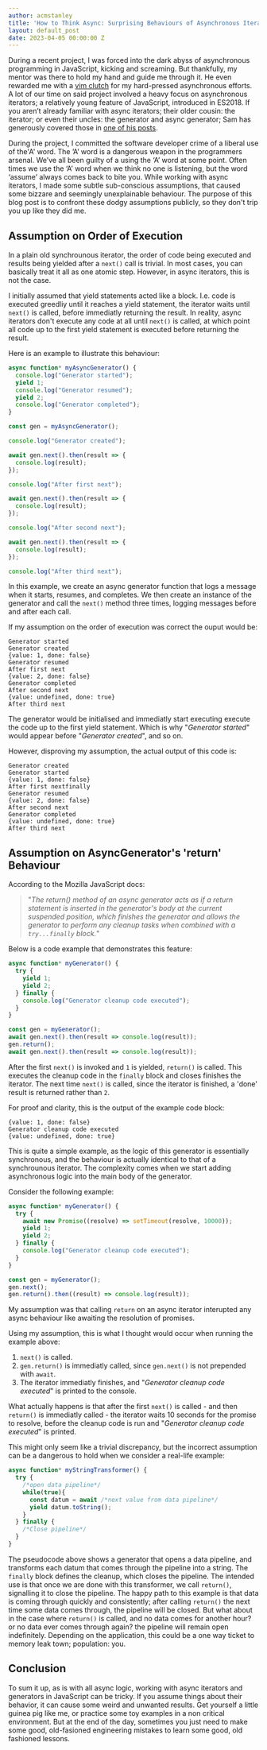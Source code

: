 ```yaml
---
author: acmstanley
title: 'How to Think Async: Surprising Behaviours of Asynchronous Iterators and Generators in JavaScript'
layout: default_post
date: 2023-04-05 00:00:00 Z
---
```


During a recent project, I was forced into the dark abyss of asynchronous programming in JavaScript, kicking and screaming. But thankfully, my mentor was there to hold my hand and guide me through it. He even rewarded me with a [vim clutch](https://blog.scottlogic.com/2022/12/08/building-a-rusty-vim-clutch.html) for my hard-pressed asynchronous efforts. A lot of our time on said project involved a heavy focus on asynchronous iterators; a relatively young feature of JavaScript, introduced in ES2018. If you aren’t already familiar with async iterators; their older cousin: the iterator; or even their uncles: the generator and async generator; Sam has generously covered those in <a href="https://blog.scottlogic.com/2020/04/22/Async-Iterators-Across-Execution-Contexts.html">one of his posts</a>.

During the project, I committed the software developer crime of a liberal use of the'A' word. The ’A’ word is a dangerous weapon in the programmers arsenal. We’ve all been guilty of a using the ‘A’ word at some point. Often times we use the ‘A’ word when we think no one is listening, but the word ‘assume’ always comes back to bite you. While working with async iterators, I made some subtle sub-conscious assumptions, that caused some bizzare and seemingly unexplainable behaviour. The purpose of this blog post is to confront these dodgy assumptions publicly, so they don't trip you up like they did me.

## Assumption on Order of Execution

In a plain old synchrounous iterator, the order of code being executed and results being yielded after a `next()` call is trivial. In most cases, you can basically treat it all as one atomic step. However, in async iterators, this is not the case.

I initially assumed that yield statements acted like a block. I.e. code is executed greedliy until it reaches a yield statement, the iterator waits until `next()` is called, before immediatly returning the result. In reality, async iterators don't execute any code at all until `next()` is called, at which point all code up to the first yield statement is executed before returning the result.

Here is an example to illustrate this behaviour:

~~~ javascript
async function* myAsyncGenerator() {
  console.log("Generator started");
  yield 1;
  console.log("Generator resumed");
  yield 2;
  console.log("Generator completed");
}

const gen = myAsyncGenerator();

console.log("Generator created");

await gen.next().then(result => {
  console.log(result);
});

console.log("After first next");

await gen.next().then(result => {
  console.log(result);
});

console.log("After second next");

await gen.next().then(result => {
  console.log(result);
});

console.log("After third next");
~~~

In this example, we create an async generator function that logs a message when it starts, resumes, and completes. We then create an instance of the generator and call the `next()` method three times, logging messages before and after each call.

If my assumption on the order of execution was correct the ouput would be: 

~~~
Generator started
Generator created
{value: 1, done: false}
Generator resumed
After first next
{value: 2, done: false}
Generator completed
After second next
{value: undefined, done: true}
After third next
~~~

The generator would be initialised and immediatly start executing execute the code up to the first yield statement. Which is why "*Generator started*" would appear before "*Generator created*", and so on.

However, disproving my assumption, the actual output of this code is:

~~~
Generator created
Generator started
{value: 1, done: false}
After first nextfinally
Generator resumed
{value: 2, done: false}
After second next
Generator completed
{value: undefined, done: true}
After third next
~~~

## Assumption on AsyncGenerator's 'return' Behaviour

According to the Mozilla JavaScript docs:

>"*The return() method of an async generator acts as if a return statement is inserted in the generator's body at the current suspended position, which finishes the generator and allows the generator to perform any cleanup tasks when combined with a `try...finally` block.*"

Below is a code example that demonstrates this feature:

~~~ javascript
async function* myGenerator() {
  try {
    yield 1;
    yield 2;
  } finally {
    console.log("Generator cleanup code executed");
  }
}

const gen = myGenerator();
await gen.next().then(result => console.log(result));
gen.return();
await gen.next().then(result => console.log(result));
~~~

After the first `next()` is invoked and `1` is yielded, `return()` is called. This executes the cleanup code in the `finally` block and closes finishes the iterator. The next time `next()` is called, since the iterator is finished, a 'done' result is returned rather than `2`.

For proof and clarity, this is the output of the example code block:

~~~
{value: 1, done: false}
Generator cleanup code executed
{value: undefined, done: true}
~~~

This is quite a simple example, as the logic of this generator is essentially synchronous, and the behaviour is actually identical to that of a synchrounous iterator. The complexity comes when we start adding asynchronous logic into the main body of the generator.

Consider the following example:

~~~ javascript
async function* myGenerator() {
  try {
    await new Promise((resolve) => setTimeout(resolve, 10000));
    yield 1;
    yield 2;
  } finally {
    console.log("Generator cleanup code executed");
  }
}

const gen = myGenerator();
gen.next();
gen.return().then((result) => console.log(result));
~~~

My assumption was that calling `return` on an async iterator interupted any async behaviour like awaiting the resolution of promises.

Using my assumption, this is what I thought would occur when running the example above:

1. `next()` is called.
2. `gen.return()` is immediatly called, since `gen.next()` is not prepended with `await`.
3. The iterator immediatly finishes, and "*Generator cleanup code executed*" is printed to the console.

What actually happens is that after the first `next()` is called - and then `return()` is immediatly called - the iterator waits 10 seconds for the promise to resolve, before the cleanup code is run and "*Generator cleanup code executed*" is printed. 

This might only seem like a trivial discrepancy, but the incorrect assumption can be a dangerous to hold when we consider a real-life example:

~~~ javascript
async function* myStringTransformer() {
  try {
    /*open data pipeline*/
    while(true){
      const datum = await /*next value from data pipeline*/
      yield datum.toString();
    }
  } finally {
    /*Close pipeline*/
  }
}
~~~

The pseudocode above shows a generator that opens a data pipeline, and transforms each datum that comes through the pipeline into a string. The `finally` block defines the cleanup, which closes the pipeline. The intended use is that once we are done with this transformer, we call `return()`, signalling it to close the pipeline. The happy path to this example is that data is coming through quickly and consistently; after calling `return()` the next time some data comes through, the pipeline will be closed. But what about in the case where `return()` is called, and no data comes for another hour? or no data ever comes through again? the pipeline will remain open indefinitely. Depending on the application, this could be a one way ticket to memory leak town; population: you.

## Conclusion

To sum it up, as is with all async logic, working with async iterators and generators in JavaScript can be tricky. If you assume things about their behavior, it can cause some weird and unwanted results. Get yourself a little guinea pig like me, or practice some toy examples in a non critical environment. But at the end of the day, sometimes you just need to make some good, old-fasioned engineering mistakes to learn some good, old fashioned lessons.






